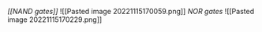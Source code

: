 _[[NAND gates]]_
![[Pasted image 20221115170059.png]]
_NOR gates_
![[Pasted image 20221115170229.png]]